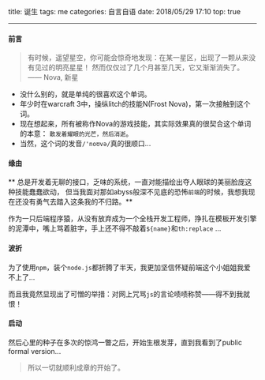 title: 诞生
tags: me
categories: 自言自语
date: 2018/05/29 17:10
top: true

---


#### 前言

> 有时候，遥望星空，你可能会惊奇地发现：在某一星区，出现了一颗从来没有见过的明亮星星！
然而仅仅过了几个月甚至几天，它又渐渐消失了。  
—— Nova, 新星  
+ 没什么别的，就是单纯的很喜欢这个单词。
+ 年少时在warcraft 3中，操纵litch的技能N(Frost Nova)，第一次接触到这个词。
+ 现在想起来，所有被称作Nova的游戏技能，其实际效果真的很契合这个单词的本意：
  ``散发着耀眼的光芒，然后消逝``。
+ 当然，这个词的发音``/'noʊvə/``真的很顺口...

#### 缘由
** 总是开发着无聊的接口，乏味的系统，一直对能描绘出夺人眼球的美丽脸庞这种技能蠢蠢欲动，
但当我面对那如abyss般深不见底的恐怖`前端`的时候，我想我现在还没有勇气去踏入这条我的不归路。**

作为一只后端程序猿，从没有放弃成为一个全栈开发工程师，挣扎在模板开发引擎的泥潭中，嘴上骂着脏字，手上还不得不敲着``${name}``和``th:replace`` ...  

#### 波折
为了使用``npm``，装个``node.js``都折腾了半天，我更加坚信怀疑前端这个小姐姐我爱不上了...

而且我竟然显现出了可憎的举措：对网上咒骂``js``的言论啧啧称赞——得不到我就恨！

#### 启动
然后心里的种子在多次的惊鸿一瞥之后，开始生根发芽，直到我看到了public formal version...  
> 所以一切就顺利成章的开始了。
